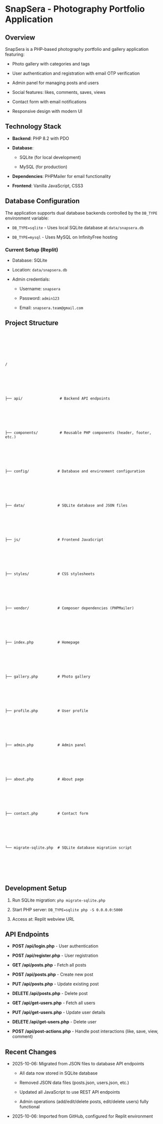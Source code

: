 # SnapSera - Photography Portfolio Application















## Overview



SnapSera is a PHP-based photography portfolio and gallery application featuring:



- Photo gallery with categories and tags



- User authentication and registration with email OTP verification



- Admin panel for managing posts and users



- Social features: likes, comments, saves, views


- Contact form with email notifications



- Responsive design with modern UI























## Technology Stack















- **Backend**: PHP 8.2 with PDO







- **Database**: 







  - SQLite (for local development)







  - MySQL (for production)







- **Dependencies**: PHPMailer for email functionality







- **Frontend**: Vanilla JavaScript, CSS3















## Database Configuration















The application supports dual database backends controlled by the `DB_TYPE` environment variable:















- `DB_TYPE=sqlite` - Uses local SQLite database at `data/snapsera.db`







- `DB_TYPE=mysql` - Uses MySQL on InfinityFree hosting































### Current Setup (Replit)















- Database: SQLite







- Location: `data/snapsera.db`







- Admin credentials:







  - Username: `snapsera`







  - Password: `admin123`







  - Email: `snapsera.team@gmail.com`















## Project Structure















```







/







├── api/                 # Backend API endpoints







├── components/          # Reusable PHP components (header, footer, etc.)







├── config/             # Database and environment configuration







├── data/               # SQLite database and JSON files







├── js/                 # Frontend JavaScript







├── styles/             # CSS stylesheets







├── vendor/             # Composer dependencies (PHPMailer)







├── index.php           # Homepage







├── gallery.php         # Photo gallery







├── profile.php         # User profile







├── admin.php           # Admin panel







├── about.php           # About page







├── contact.php         # Contact form







└── migrate-sqlite.php  # SQLite database migration script







```















## Development Setup















1. Run SQLite migration: `php migrate-sqlite.php`







2. Start PHP server: `DB_TYPE=sqlite php -S 0.0.0.0:5000`







3. Access at: Replit webview URL















## API Endpoints







- **POST /api/login.php** - User authentication







- **POST /api/register.php** - User registration







- **GET /api/posts.php** - Fetch all posts







- **POST /api/posts.php** - Create new post







- **PUT /api/posts.php** - Update existing post







- **DELETE /api/posts.php** - Delete post







- **GET /api/get-users.php** - Fetch all users







- **PUT /api/get-users.php** - Update user details







- **DELETE /api/get-users.php** - Delete user







- **POST /api/post-actions.php** - Handle post interactions (like, save, view, comment)















## Recent Changes







- 2025-10-06: Migrated from JSON files to database API endpoints















  - All data now stored in SQLite database







  - Removed JSON data files (posts.json, users.json, etc.)







  - Updated all JavaScript to use REST API endpoints







  - Admin operations (add/edit/delete posts, edit/delete users) fully functional







- 2025-10-06: Imported from GitHub, configured for Replit environment